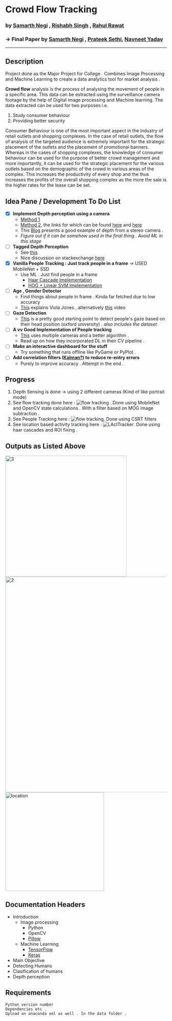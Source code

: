 # Crowd Flow Tracking


### by [Samarth Negi](https://n-s405.github.io) , [Rishabh Singh]() , [Rahul Rawat]()

### -> Final Paper by [Samarth Negi](https://n-s405.github.io) , [Prateek Sethi](), [Navneet Yadav]()

_________




## Description 
Project done as the Major Project for College . Combines Image Processing and Machine Learning to create a data analytics tool for market analysis . 

__Crowd flow__ analysis is the process of analysing the movement of people in  a specific area.
This data can be extracted using the surveillance camera footage by the help of Digital image
processing and Machine learning. 
The data extracted can be used for two purposes i.e.
1. Study consumer behaviour  
2. Providing better security

Consumer Behaviour is one of the most important aspect in the industry of retail outlets and
shopping complexes. In the case of retail outlets, the flow of analysis of the targeted audience
is extremely important for the strategic placement of the outlets and the placement of
promotional banners. Whereas in the cases of shopping complexes, the knowledge of consumer
behaviour can be used for the purpose of better crowd management and more importantly, it
can be used for the strategic placement for the various outlets based on the demographic of the
crowd in various areas of the complex. This increases the productivity of every shop and the
thus increases the profits of the overall shopping complex as the more the sale is the higher
rates for the lease can be set.



## Idea Pane / Development To Do List 
- [x] __Implement Depth perception using a camera__ <br/> 
    - [Method 1](https://opencv-python-tutroals.readthedocs.io/en/latest/py_tutorials/py_calib3d/py_depthmap/py_depthmap.html#py-depthmap)<br/> 
    - [Method 2](https://www.youtube.com/watch?v=KNft4RFsK28), the links for which can be found [here](http://visual.cs.ucl.ac.uk/pubs/monoDepth/) and [here](https://github.com/mrharicot/monodepth)<br/>
    - This [Blog](https://albertarmea.com/post/opencv-stereo-camera/)  presents a good example of depth from a stereo camera . <br/>
    - _Figure out if it can be somehow used in the final thing . Avoid ML in this stage_
- [ ] __Tagged Depth Perception__
    - See [this](https://www.pyimagesearch.com/2015/01/19/find-distance-camera-objectmarker-using-python-opencv/)
    - Nice discussion on stackexchange [here](https://photo.stackexchange.com/questions/12434/how-do-i-calculate-the-distance-of-an-object-in-a-photo)
- [x] __Vanilla People Tracking : Just track people in a frame__  -> USED MobileNet + SSD 
    - Use ML . Just find people in a frame 
        - [Haar Cascade Implementation](https://medium.com/@madhawavidanapathirana/https-medium-com-madhawavidanapathirana-real-time-human-detection-in-computer-vision-part-1-2acb851f4e55)
        - [HOG + Linear SVM Implementation](https://www.pyimagesearch.com/2015/11/09/pedestrian-detection-opencv/)
- [ ] __Age , Gender Detector__ 
    - Find things about people in frame . Kinda far fetched due to low accuracy 
    - [This](https://www.vocal.com/video/face-detection-using-viola-jones-algorithm/) explains Viola Jones , alternatively [this](https://www.youtube.com/watch?v=uEJ71VlUmMQ) video 
- [ ] __Gaze Detection__
    - [This](http://www.robots.ox.ac.uk/ActiveVision/Research/Projects/2009bbenfold_headpose/project.html#datasets) is a pretty good starting point to detect people's gaze based on their head position (oxford university) . _also includes the dataset_
- [ ] __A vv Good Implementation of People tracking__
    - [This](https://cvlab.epfl.ch/research/research-surv/research-body-surv-index-php/) uses multiple cameras and a better algorithm . 
    - Read up on how they incorporated DL in their CV pipeline . 
- [ ] __Make an interactive dashboard for the stuff__ 
    - Try something that runs offline like PyGame or PyPlot . 
- [ ] __Add correlation filters ([Kalman?](https://en.wikipedia.org/wiki/Kalman_filter)) to reduce re-entry errors__  
    - Purely to improve accuracy . Attempt in the end . 



## Progress
1. Depth Sensing is done -> using 2 different cameras (Kind of like portrait mode)
2. See flow tracking done here : 
    ![flow tracking](https://github.com/n-s405/Crowd-Flow-Tracking/tree/master/data/flowmain.png) . Done using MobileNet and OpenCV state calculations . With a filter based on MOG image subtraction . 
3. See People Tracking here : 
    ![flow tracking](https://github.com/n-s405/Crowd-Flow-Tracking/tree/master/data/track.png). 
Done using CSRT filters 
4. See location based activity tracking here :
    ![LActTracker](https://github.com/n-s405/Crowd-Flow-Tracking/tree/master/data/location.png). 
Done using haar cascades and ROI fixing .

## Outputs as Listed Above 
<img width="378" alt="3" src="https://user-images.githubusercontent.com/32849156/60575016-6533e380-9d98-11e9-905f-2ea9f55d54c8.png">
<img width="673" alt="2" src="https://user-images.githubusercontent.com/32849156/60575017-6533e380-9d98-11e9-8ad7-163021f396ec.png">
<img width="308" alt="location" src="https://user-images.githubusercontent.com/32849156/60575018-6533e380-9d98-11e9-8ceb-4348b3523db1.png">


## Documentation Headers 
- Introduction 
    - Image processing 
        - Python 
        - OpenCV 
        - [Pillow](https://pillow.readthedocs.io/en/stable/)
    - Machine Learning 
        - [TensorFlow](https://www.tensorflow.org/)
        - [Keras](https://keras.io/)
- Main Objective 
- Detecting Humans 
- Clasification of humans 
- Depth perception 


## Requirements 
    Python version number 
    Dependencies etc . 
    Upload an anaconda xml as well . In the data folder . 
